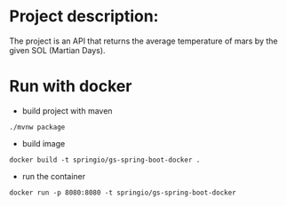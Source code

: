 

# Project description:

The project is an API that returns the average temperature of mars by the given SOL (Martian Days).


# Run with docker

- build project with maven
```
./mvnw package
```
- build image
```
docker build -t springio/gs-spring-boot-docker .
```
- run the container
```
docker run -p 8080:8080 -t springio/gs-spring-boot-docker
```